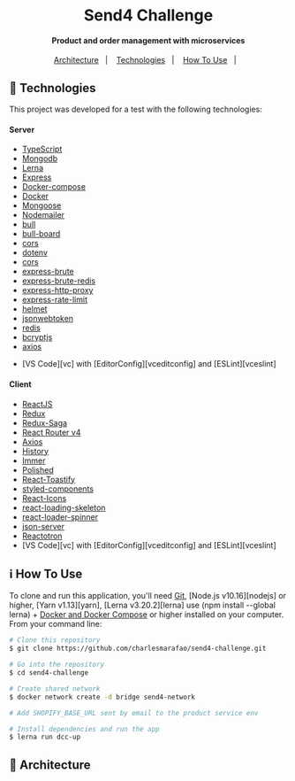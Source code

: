 <h1 align="center">
    Send4 Challenge
</h1>

<h4 align="center">
  Product and order management with microservices
</h4>

<p align="center">
  <a href="#challenge-architecture">Architecture</a>&nbsp;&nbsp;&nbsp;|&nbsp;&nbsp;&nbsp;
  <a href="#challenge-technologies">Technologies</a>&nbsp;&nbsp;&nbsp;|&nbsp;&nbsp;&nbsp;
  <a href="#information_source-how-to-use">How To Use</a>&nbsp;&nbsp;&nbsp;|&nbsp;&nbsp;&nbsp;
</p>

## :rocket: Technologies

This project was developed for a test with the following technologies:

<h4>
  Server
</h4>

- [TypeScript](https://www.typescriptlang.org/)
- [Mongodb](https://www.mongodb.com/)
- [Lerna](https://lerna.js.org/)
- [Express](https://expressjs.com/pt-br/)
- [Docker-compose](https://docs.docker.com/compose/)
- [Docker](https://www.docker.com/)
- [Mongoose](https://mongoosejs.com/)
- [Nodemailer](https://nodemailer.com/about/)
- [bull](https://optimalbits.github.io/bull/)
- [bull-board](https://github.com/vcapretz/bull-board)
- [cors](https://expressjs.com/pt-br/)
- [dotenv](https://expressjs.com/pt-br/)
- [cors](https://github.com/expressjs/cors)
- [express-brute](https://github.com/AdamPflug/express-brute)
- [express-brute-redis](https://github.com/AdamPflug/express-brute-redis)
- [express-http-proxy](https://github.com/villadora/express-http-proxy)
- [express-rate-limit](https://github.com/nfriedly/express-rate-limit)
- [helmet](https://helmetjs.github.io/)
- [jsonwebtoken](https://jwt.io/)
- [redis](https://redis.io/)
- [bcryptjs](https://github.com/dcodeIO/bcrypt.js/)
- [axios](https://github.com/axios/axios)

* [VS Code][vc] with [EditorConfig][vceditconfig] and [ESLint][vceslint]

<h4>
  Client
</h4>

- [ReactJS](https://reactjs.org/)
- [Redux](https://redux.js.org/)
- [Redux-Saga](https://redux-saga.js.org/)
- [React Router v4](https://github.com/ReactTraining/react-router)
- [Axios](https://github.com/axios/axios)
- [History](https://www.npmjs.com/package/history)
- [Immer](https://github.com/immerjs/immer)
- [Polished](https://polished.js.org/)
- [React-Toastify](https://fkhadra.github.io/react-toastify/)
- [styled-components](https://www.styled-components.com/)
- [React-Icons](https://react-icons.netlify.com/)
- [react-loading-skeleton](https://github.com/dvtng/react-loading-skeleton)
- [react-loader-spinner](https://github.com/mhnpd/react-loader-spinner)
- [json-server](https://github.com/typicode/json-server)
- [Reactotron](https://infinite.red/reactotron)
- [VS Code][vc] with [EditorConfig][vceditconfig] and [ESLint][vceslint]

## :information_source: How To Use

To clone and run this application, you'll need [Git](https://git-scm.com), [Node.js v10.16][nodejs] or higher, [Yarn v1.13][yarn], [Lerna v3.20.2][lerna] use (npm install --global lerna) + [Docker and Docker Compose](https://docs.docker.com/compose/install/) or higher installed on your computer. From your command line:

```bash
# Clone this repository
$ git clone https://github.com/charlesmarafao/send4-challenge.git

# Go into the repository
$ cd send4-challenge

# Create shared network
$ docker network create -d bridge send4-network

# Add SHOPIFY_BASE_URL sent by email to the product service env

# Install dependencies and run the app
$ lerna run dcc-up
```

## :black_square_button: Architecture
